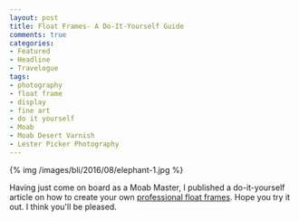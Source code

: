 ```yaml
---
layout: post
title: Float Frames- A Do-It-Yourself Guide
comments: true
categories:
- Featured
- Headline
- Travelogue
tags:
- photography
- float frame
- display
- fine art
- do it yourself
- Moab
- Moab Desert Varnish
- Lester Picker Photography
---
```


{% img /images/bli/2016/08/elephant-1.jpg %}

Having just come on board as a Moab Master, I published a do-it-yourself article on how to create your own [professional float frames](http://moabpaper.com/blog/2016/7/27/making-your-own-floating-frames.html). Hope you try it out. I think you'll be pleased. 



